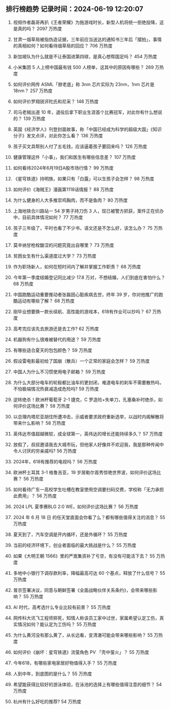 
## 排行榜趋势 记录时间：2024-06-19 12:20:07
  
  1. 视频作者磊哥再扒《王者荣耀》为拖游戏时长，新型人机将统一拒绝投降，这是真的吗？ 2097 万热度
    
  2. 甘肃一烟草局被指伪造证据，三年前应当送达的通知书三年后「摆拍」，事情的真相如何？如何看待烟草局的回应？ 706 万热度
    
  3. 新加坡队为什么就是不让泰国进第四球，是真心想帮国足吗？ 454 万热度
    
  4. 小米集团 5 人上榜中国最有钱 500 人榜单，这其中的原因有哪些？ 269 万热度
    
  5. 如何评价网传 ASML「掀老底」称 3nm 芯片实际为 23nm，1nm 芯片是 18nm？ 257 万热度
    
  6. 如何评价罗翔锐评陀氏和尼采？ 148 万热度
    
  7. 司马老贼出道 10 年，退役后拿下职业生涯首个比赛冠军，对此你有什么想说的？ 139 万热度
    
  8. 英国《经济学人》刊登封面故事，称「中国已经成为科学的超级大国」《知识分子》发文点评，对此你怎么看？ 136 万热度
    
  9. 孩子买文具帮别人付了五毛钱，应该逼着孩子要回来吗？ 126 万热度
    
  10. 健康管理这件「小事」，我们和医生有哪些信息差？ 107 万热度
    
  11. 如何看待2024年6月19日A股市场行情？ 99 万热度
    
  12. 《星穹铁道》持明族，如果只有「白露」可以生孩子会怎样？ 98 万热度
    
  13. 如何评价《海贼王》漫画第1118话情报？ 88 万热度
    
  14. 为什么健身的人大多推崇鸡胸肉，而不是鱼肉？ 80 万热度
    
  15. 上海地铁合川路站一 54 岁男子持刀伤 3 人，现已被警方抓获，案件正在侦办中，目前具体情况如何？ 77 万热度
    
  16. 孩子三年级了，平时也看了不少书，语文还是不怎么好，该怎么办？ 75 万热度
    
  17. 莫辛纳甘枪栓酸涩的问题究竟出自哪里？ 73 万热度
    
  18. 贫困女生有什么渠道度过大学？ 73 万热度
    
  19. 作为职场新人，如何在短时间内了解并掌握工作职责？ 68 万热度
    
  20. 今年第一季度结婚登记同比减少 17.8 万对，不想结婚，人们到底在害怕什么？ 68 万热度
    
  21. 中国跑酷运动重要推动者张磊因心脏疾病去世，终年 39 岁，你对他推广的跑酷运动有哪些了解？ 68 万热度
    
  22. 刚毕业想要换一款长续航、高性能的游戏本，618有作业可以抄吗？ 67 万热度
    
  23. 高考完应该先去旅游还是去工作? 62 万热度
    
  24. 机器狗有什么很难被替代的用途？ 59 万热度
    
  25. 有哪些适合夏天的包包颜色？ 59 万热度
    
  26. 假设雷电影最初给了国崩（散兵）一个正常的家庭会怎样？ 59 万热度
    
  27. 中国人为什么不习惯使用电子邮箱？ 59 万热度
    
  28. 为什么大部分电车的轮毂都比油车的更封闭，难道电车的刹车不需要散热吗，不怕极端情况热衰减造成危险吗? 59 万热度
    
  29. 逆转绝杀！欧洲杯葡萄牙 2-1 捷克，C 罗造险+失单刀，孔塞桑补时绝杀，如何评价这场比赛？ 58 万热度
    
  30. 以总理内塔尼亚胡住所遭冲击，示威者要求政府重新选举，以战时内阁解散将带来什么影响？ 58 万热度
    
  31. 英伟达市值超越微软，成全球第一，英伟达的增长还能持续多久？ 57 万热度
    
  32. 放假了，叔叔邀请我去大城市玩，但他家人好像并不欢迎我，我是那种传闻中令人讨厌的穷亲戚吗? 56 万热度
    
  33. 2024年，618有推荐的电视吗？ 56 万热度
    
  34. 欧洲杯土耳其 3-1 格鲁吉亚，19 岁居勒尔首秀惊艳世界波，如何评价这场比赛？ 56 万热度
    
  35. 如何看待广东一高校学生吐槽在教室使用空调要扫码交费，学校称「无力承担此费用」？ 56 万热度
    
  36. 2024 LPL 夏季赛BLG 2:0 WE，如何评价这场比赛？ 56 万热度
    
  37. 2024 年 6 月 18 日 的任天堂直面会你看了么？都有哪些值得关注的消息？ 55 万热度
    
  38. 夏天到了，汽车空调是开内循环，还是外循环？ 55 万热度
    
  39. 当前的经济环境下，创业者面临的最大挑战是什么？ 55 万热度
    
  40. 如果《大明王朝 1566》里的严嵩集资补了亏空，有没有可能活下去？ 55 万热度
    
  41. 多地中小银行下调存款利率，降幅最高可达 60 个基点，释放了什么信号？ 55 万热度
    
  42. 普京签署决议，同意与朝鲜签署《全面战略伙伴关系条约》，会带来哪些影响？ 55 万热度
    
  43. AI 时代，高考选什么专业比较有前景？ 55 万热度
    
  44. 网传科大讯飞工程师猝死，知情人称该员工家中过世，家属希望认定工伤，真实情况如何？能认定为工伤吗？ 55 万热度
    
  45. 为什么黄河没有那么黄了，从长远看，变清澈可能会带来哪些影响？ 55 万热度
    
  46. 如何评价《崩坏：星穹铁道》流萤角色 PV 「壳中萤火」？ 55 万热度
    
  47. 今年618，有哪些家电家居好物值得入手？ 55 万热度
    
  48. 人到中年，到底图的是什么？ 55 万热度
    
  49. 希望能获得比较好的游泳体验，在泳池的选择上有哪些值得注意的细节？ 54 万热度
    
  50. 杭州有什么好吃的推荐? 54 万热度
    